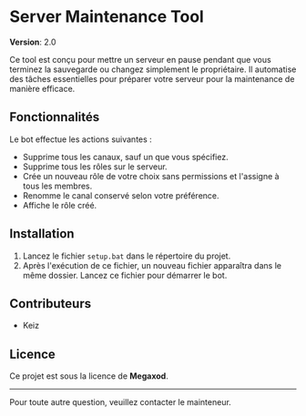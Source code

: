 # Server Maintenance Tool

**Version**: 2.0

Ce tool est conçu pour mettre un serveur en pause pendant que vous terminez la sauvegarde ou changez simplement le propriétaire. Il automatise des tâches essentielles pour préparer votre serveur pour la maintenance de manière efficace.

## Fonctionnalités

Le bot effectue les actions suivantes :

- Supprime tous les canaux, sauf un que vous spécifiez.
- Supprime tous les rôles sur le serveur.
- Crée un nouveau rôle de votre choix sans permissions et l'assigne à tous les membres.
- Renomme le canal conservé selon votre préférence.
- Affiche le rôle créé.

## Installation

1. Lancez le fichier `setup.bat` dans le répertoire du projet.
2. Après l'exécution de ce fichier, un nouveau fichier apparaîtra dans le même dossier. Lancez ce fichier pour démarrer le bot.

## Contributeurs

- Keiz

## Licence

Ce projet est sous la licence de **Megaxod**.

---

Pour toute autre question, veuillez contacter le mainteneur.


